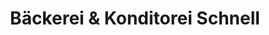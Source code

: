 ---
title: "Bäckerei & Konditorei Schnell"
url: /wutha-farnroda/baeckerei-und-konditorei-schnell-ruhlaer-strasse/
shop: Bäckerei
---